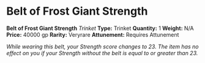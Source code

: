# Belt of Frost Giant Strength

**Belt of Frost Giant Strength**
_Trinket_
**Type:** Trinket
**Quantity:** 1
**Weight:** N/A
**Price:** 40000 gp
**Rarity:** Veryrare
**Attunement:** Requires Attunement

*While wearing this belt, your Strength score changes to 23. The item has no effect on you if your Strength without the belt is equal to or greater than 23.*